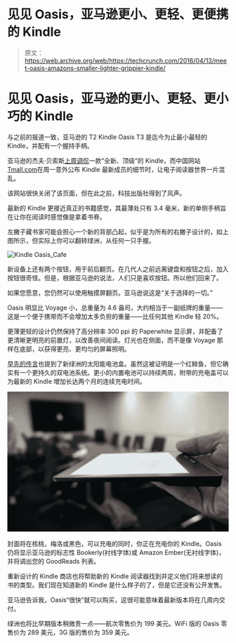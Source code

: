 # 见见 Oasis，亚马逊更小、更轻、更便携的 Kindle 

> 原文：<https://web.archive.org/web/https://techcrunch.com/2016/04/13/meet-oasis-amazons-smaller-lighter-grippier-kindle/>

# 见见 Oasis，亚马逊的更小、更轻、更小巧的 Kindle

与之前的报道一致，亚马逊的 T2 Kindle Oasis T3 是迄今为止最小最轻的 Kindle，并配有一个握持手柄。

亚马逊的杰夫·贝索斯[上周调侃](https://web.archive.org/web/20221207145941/https://twitter.com/JeffBezos/status/717033781589204992?ref_src=twsrc%5Etfw)一款“全新、顶级”的 Kindle，而中国网站[Tmall.com](https://web.archive.org/web/20221207145941/http://tmall.com/)在周一意外公布 Kindle 最新成员的细节时，让电子阅读器世界一片混乱。

该网站很快关闭了该页面，但在此之前，科技出版社得到了风声。

最新的 Kindle 更接近真正的书籍感觉，其最薄处只有 3.4 毫米，新的单侧手柄旨在让你在阅读时感觉像是拿着书脊。

左撇子藏书家可能会担心一个新的背部凸起，似乎是为所有的右撇子设计的，如上图所示，但实际上你可以翻转绿洲，从任何一只手握。

![Kindle Oasis_Cafe](img/4e78d557ab7fbd623233e6cfb6e7fd4a.png)

新设备上还有两个按钮，用于前后翻页。在几代人之前远离键盘和按钮之后，加入按钮很奇怪。但是，根据亚马逊的说法，人们只是喜欢按钮。所以他们回来了。

如果您愿意，您仍然可以使用触摸屏翻页。亚马逊说这是“关于选择的一切。”

Oasis 明显比 Voyage 小，总重量为 4.6 盎司，大约相当于一副纸牌的重量——这是一个便于携带而不会增加太多负担的重量——比任何其他 Kindle 轻 20%。

更薄更轻的设计仍然保持了高分辨率 300 ppi 的 Paperwhite 显示屏，并配备了更清晰更明亮的前置灯，以改善夜间阅读。灯光也在侧面，而不是像 Voyage 那样在底部，以获得更亮、更均匀的屏幕照明。

[早先的传言](https://web.archive.org/web/20221207145941/http://www.wsj.com/articles/amazon-to-release-new-kindle-with-rechargeable-protective-case-1459888870)也提到了新绿洲的太阳能电池盒。虽然这被证明是一个红鲱鱼，但它确实有一个更持久的双电池系统。更小的内置电池可以持续两周，附带的充电盖可以为最新的 Kindle 增加长达两个月的连续充电时间。

![kindle2](img/e9a52031e67fde101cddc50763fd4545.png)

封面将在核桃，梅洛或黑色，可以充电的同时，你正在充电你的 Kindle。Oasis 仍将显示亚马逊的标志性 Bookerly(衬线字体)或 Amazon Ember(无衬线字体)，并将调出您的 GoodReads 列表。

重新设计的 Kindle 商店也将帮助新的 Kindle 阅读器找到并定义他们将来想读的书的类型。我们现在知道新的 Kindle 是什么样子的了，但是它还没有公开发售。

亚马逊告诉我，Oasis“很快”就可以购买，这很可能意味着最新版本将在几周内交付。

绿洲也将比早期版本稍微贵一点——航次零售价为 199 美元。WiFi 版的 Oasis 零售价为 289 美元，3G 版的售价为 359 美元。